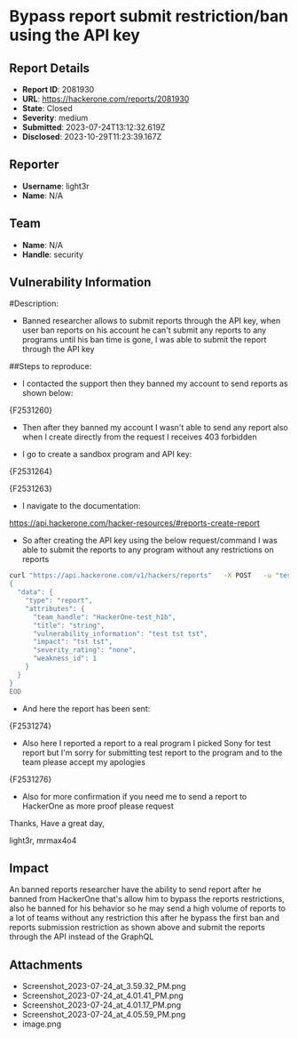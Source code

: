 # Bypass report submit restriction/ban using the API key

## Report Details
- **Report ID**: 2081930
- **URL**: https://hackerone.com/reports/2081930
- **State**: Closed
- **Severity**: medium
- **Submitted**: 2023-07-24T13:12:32.619Z
- **Disclosed**: 2023-10-29T11:23:39.167Z

## Reporter
- **Username**: light3r
- **Name**: N/A

## Team
- **Name**: N/A
- **Handle**: security

## Vulnerability Information
#Description:

* Banned researcher allows to submit reports through the API key, when user ban reports on his account he can't submit any reports to any programs until his ban time is gone, I was able to submit the report through the API key

##Steps to reproduce:

* I contacted the support then they banned my account to send reports as shown below:

{F2531260}

* Then after they banned my account I wasn't able to send any report also when I create directly from the request I receives 403 forbidden

* I go to create a sandbox program and API key:

{F2531264}

{F2531263}

* I navigate to the documentation:

https://api.hackerone.com/hacker-resources/#reports-create-report

* So after creating the API key using the below request/command I was able to submit the reports to any program without any restrictions on reports

```bash
curl "https://api.hackerone.com/v1/hackers/reports"   -X POST   -u "testhackerone-creative:pYnONekvxUTvHbKF7Jp64qh9STIhhdXvKmefWOeR8YU="   -H 'Content-Type: application/json'   -H 'Accept: application/json'   -d @- <<EOD
{
  "data": {
    "type": "report",
    "attributes": {
      "team_handle": "HackerOne-test_h1b",
      "title": "string",
      "vulnerability_information": "test tst tst",
      "impact": "tst tst",
      "severity_rating": "none",
      "weakness_id": 1
    }
  }
}
EOD
```

* And here the report has been sent:

{F2531274}

* Also here I reported a report to a real program I picked Sony for test report but I'm sorry for submitting test report to the program and to the team please accept my apologies

{F2531276}

* Also for more confirmation if you need me to send a report to HackerOne as more proof please request

Thanks, Have a great day,

light3r, mrmax4o4

## Impact

An banned reports researcher have the ability to send report after he banned from HackerOne that's allow him to bypass the reports restrictions, also he banned for his behavior so he may send a high volume of reports to a lot of teams without any restriction this after he bypass the first ban and reports submission restriction as shown above and submit the reports through the API instead of the GraphQL

## Attachments
- Screenshot_2023-07-24_at_3.59.32_PM.png
- Screenshot_2023-07-24_at_4.01.41_PM.png
- Screenshot_2023-07-24_at_4.01.17_PM.png
- Screenshot_2023-07-24_at_4.05.59_PM.png
- image.png
